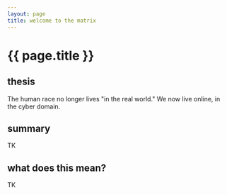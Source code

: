 ```yaml
---
layout: page
title: welcome to the matrix
---
```


<h1 id="html">{{ page.title }}</h1>

<h2 id="html">thesis</h2>

The human race no longer lives "in the real world." We now live online, in the cyber domain.

<h2 id="html">summary</h2>

TK

<h2 id="html">what does this mean?</h2>

TK


